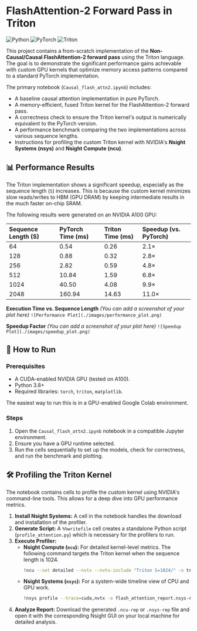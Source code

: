 # FlashAttention-2 Forward Pass in Triton

![Python](https://img.shields.io/badge/Python-3.x-blue.svg) ![PyTorch](https://img.shields.io/badge/PyTorch-2.x-orange.svg) ![Triton](https://img.shields.io/badge/Triton-NVIDIA-green.svg)

This project contains a from-scratch implementation of the **Non-Causal/Causal FlashAttention-2 forward pass** using the Triton language. The goal is to demonstrate the significant performance gains achievable with custom GPU kernels that optimize memory access patterns compared to a standard PyTorch implementation.

The primary notebook (`Causal_flash_attn2.ipynb`) includes:
* A baseline causal attention implementation in pure PyTorch.
* A memory-efficient, fused Triton kernel for the FlashAttention-2 forward pass.
* A correctness check to ensure the Triton kernel's output is numerically equivalent to the PyTorch version.
* A performance benchmark comparing the two implementations across various sequence lengths.
* Instructions for profiling the custom Triton kernel with NVIDIA's **Nsight Systems (nsys)** and **Nsight Compute (ncu)**.

## 📊 Performance Results

The Triton implementation shows a significant speedup, especially as the sequence length (`S`) increases. This is because the custom kernel minimizes slow reads/writes to HBM (GPU DRAM) by keeping intermediate results in the much faster on-chip SRAM.

The following results were generated on an NVIDIA A100 GPU:

| Sequence Length (S) | PyTorch Time (ms) | Triton Time (ms) | Speedup (vs. PyTorch) |
|:--------------------|:------------------|:-----------------|:----------------------|
| 64                  | 0.54              | 0.26             | 2.1×                  |
| 128                 | 0.88              | 0.32             | 2.8×                  |
| 256                 | 2.82              | 0.59             | 4.8×                  |
| 512                 | 10.84             | 1.59             | 6.8×                  |
| 1024                | 40.50             | 4.08             | 9.9×                  |
| 2048                | 160.94            | 14.63            | 11.0×                 |

**Execution Time vs. Sequence Length**
*(You can add a screenshot of your plot here)*
`![Performance Plot](./images/performance_plot.png)`

**Speedup Factor**
*(You can add a screenshot of your plot here)*
`![Speedup Plot](./images/speedup_plot.png)`


## 🚀 How to Run

### Prerequisites
* A CUDA-enabled NVIDIA GPU (tested on A100).
* Python 3.8+
* Required libraries: `torch`, `triton`, `matplotlib`.

The easiest way to run this is in a GPU-enabled Google Colab environment.

### Steps
1.  Open the `Causal_flash_attn2.ipynb` notebook in a compatible Jupyter environment.
2.  Ensure you have a GPU runtime selected.
3.  Run the cells sequentially to set up the models, check for correctness, and run the benchmark and plotting.

## 🛠️ Profiling the Triton Kernel

The notebook contains cells to profile the custom kernel using NVIDIA's command-line tools. This allows for a deep dive into GPU performance metrics.

1.  **Install Nsight Systems:** A cell in the notebook handles the download and installation of the profiler.
2.  **Generate Script:** A `%%writefile` cell creates a standalone Python script (`profile_attention.py`) which is necessary for the profilers to run.
3.  **Execute Profiler:**
    * **Nsight Compute (`ncu`):** For detailed kernel-level metrics. The following command targets the Triton kernel when the sequence length is 1024.
        ```bash
        !ncu --set detailed --nvtx --nvtx-include "Triton S=1024/" -o triton_kernel_report.ncu-rep python profile_attention.py
        ```
    * **Nsight Systems (`nsys`):** For a system-wide timeline view of CPU and GPU work.
        ```bash
        !nsys profile --trace=cuda,nvtx -o flash_attention_report.nsys-rep python flash_attention.py
        ```
4.  **Analyze Report:** Download the generated `.ncu-rep` or `.nsys-rep` file and open it with the corresponding Nsight GUI on your local machine for detailed analysis.
